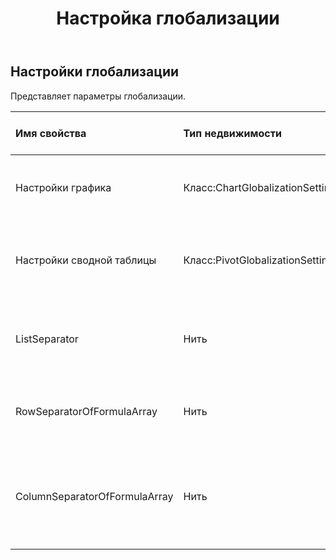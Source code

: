 ﻿---
title: Настройка глобализации
second_title: Aspose.Cells Cloud Documen
type: docs
url: /ru/specification/model/globalizationsettings/
description: "Aspose.Cells Спецификация облачной модели: GlobalizationSettings. Легко обрабатывайте Excel и другие документы электронных таблиц с помощью таких функций, как открытие, создание, редактирование, разделение, слияние, сравнение и преобразование."
weight: 50
---
## **Настройки глобализации**

 Представляет параметры глобализации.

| Имя свойства| Тип недвижимости| Обнуляемый| Только чтение| Значение по умолчанию| Описание|
|:- |:- |:- |:- |:- |:- |
| Настройки графика| Класс:ChartGlobalizationSettings| Истинный| ЛОЖЬ|| Получает или задает параметры глобализации для Chart.|
| Настройки сводной таблицы| Класс:PivotGlobalizationSettings| Истинный| ЛОЖЬ|| Получает или задает параметры глобализации для сводной таблицы.|
| ListSeparator| Нить| Истинный| ЛОЖЬ|| Получает разделитель для списка, параметров функции и т. д.|
| RowSeparatorOfFormulaArray| Нить| Истинный| ЛОЖЬ|| Получает разделитель строк данных массива в формуле.|
| ColumnSeparatorOfFormulaArray| Нить| Истинный| ЛОЖЬ||Получает разделитель для элементов данных строки массива в формуле.|

